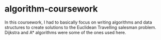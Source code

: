 # algorithm-coursework

In this coursework, I had to basically focus on writing algorithms and data structures to create solutions to the Euclidean Travelling salesman problem.
Dijkstra and A* algorithms were some of the ones used here.

